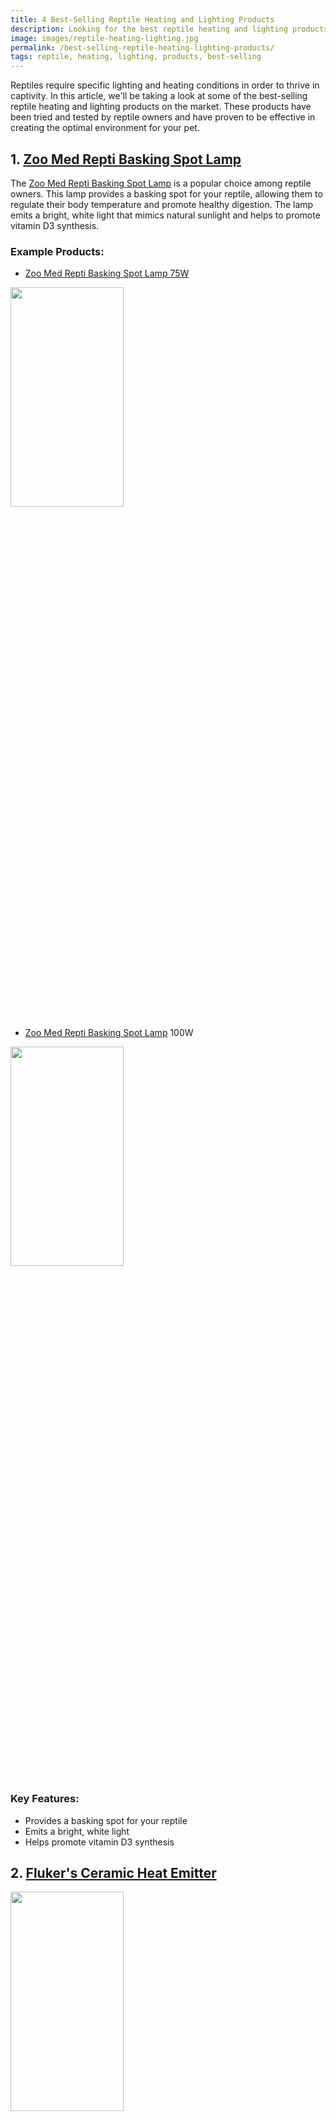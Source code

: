 ```yaml
---
title: 4 Best-Selling Reptile Heating and Lighting Products
description: Looking for the best reptile heating and lighting products? Check out these top 4 best-selling products that are sure to keep your reptile happy and healthy.
image: images/reptile-heating-lighting.jpg
permalink: /best-selling-reptile-heating-lighting-products/
tags: reptile, heating, lighting, products, best-selling
---
```


Reptiles require specific lighting and heating conditions in order to thrive in captivity. In this article, we'll be taking a look at some of the best-selling reptile heating and lighting products on the market. These products have been tried and tested by reptile owners and have proven to be effective in creating the optimal environment for your pet.

## 1. [Zoo Med Repti Basking Spot Lamp](https://amzn.to/41VaVzo)

The [Zoo Med Repti Basking Spot Lamp](https://amzn.to/41VaVzo) is a popular choice among reptile owners. This lamp provides a basking spot for your reptile, allowing them to regulate their body temperature and promote healthy digestion. The lamp emits a bright, white light that mimics natural sunlight and helps to promote vitamin D3 synthesis.

### Example Products:

- [Zoo Med Repti Basking Spot Lamp 75W](https://amzn.to/3Jj6KFZ)

<img src=https://m.media-amazon.com/images/I/616WwCqhjYL._AC_.jpg width="60%" height="30%"> 

- [Zoo Med Repti Basking Spot Lamp](https://www.amazon.com/s?k=Zoo+Med+Repti+Basking+Spot+Lamp&crid=TAO8R15AESX3&sprefix=zoo+med+repti+basking+spot+lamp%2Caps%2C530&linkCode=ll2&tag=forpetswith0d-20&linkId=8bd115fd6107c00a3060a03350703b12&language=en_US&ref_=as_li_ss_tl) 100W

<img src=https://m.media-amazon.com/images/I/61gqn9ms2hL._AC_SL1454_.jpg width="60%" height="30%">

### Key Features:
- Provides a basking spot for your reptile
- Emits a bright, white light
- Helps promote vitamin D3 synthesis

## 2. [Fluker's Ceramic Heat Emitter](https://www.amazon.com/s?k=Fluker%27s+Ceramic+Heat+Emitter&crid=38L10FHYYELKJ&sprefix=fluker%27s+ceramic+heat+emitter%2Caps%2C428&linkCode=ll2&tag=forpetswith0d-20&linkId=c2f04157de26d7ed04657d9ddf02f590&language=en_US&ref_=as_li_ss_tl)

<img src=https://m.media-amazon.com/images/I/6135CjdFipS._AC_SL1500_.jpg width="60%" height="30%">

The [Fluker's Ceramic Heat Emitter](https://www.amazon.com/s?k=Fluker%27s+Ceramic+Heat+Emitter&crid=38L10FHYYELKJ&sprefix=fluker%27s+ceramic+heat+emitter%2Caps%2C428&linkCode=ll2&tag=forpetswith0d-20&linkId=c2f04157de26d7ed04657d9ddf02f590&language=en_US&ref_=as_li_ss_tl) is another popular choice for reptile owners. This heat emitter provides a steady source of heat without emitting light, making it a great option for reptiles that require a 24-hour heat source. The emitter is made from ceramic material and is designed to last for years.

### Example Products:

- [Fluker's Ceramic Heat Emitter 60W](https://www.amazon.com/s?k=Fluker%27s+Ceramic+Heat+Emitter+60W&crid=25XJLOS7DOLJD&sprefix=fluker%27s+ceramic+heat+emitter+60w%2Caps%2C279&linkCode=ll2&tag=forpetswith0d-20&linkId=37cb40c993440eac3ae3d1fb2b749834&language=en_US&ref_=as_li_ss_tl)

<img src=https://m.media-amazon.com/images/I/61x8p8MZuCS._AC_SL1500_.jpg width="60%" height="30%">

- [Fluker's Ceramic Heat Emitter](https://amzn.to/3kTbYip) 100W

<img src=https://m.media-amazon.com/images/I/61x8p8MZuCS._AC_SL1500_.jpg width="60%" height="30%">

### Key Features:
- Provides a steady source of heat
- Does not emit light
- Made from ceramic material

## 3. [Zoo Med Reptisun T5 HO Terrarium Hood](https://amzn.to/3mBFSbi)

The [Zoo Med Reptisun T5 HO Terrarium Hood](https://amzn.to/3mBFSbi) is a great option for reptile owners who want to provide their pets with optimal UVB lighting. The hood is designed to fit T5 HO bulbs and comes with a reflector that helps to maximize the amount of UVB that your reptile receives. The hood is easy to install and is designed to last for years.

### Example Products:

- [Zoo Med Reptisun T5 HO Terrarium Hood](https://amzn.to/3mBFSbi) 24"

<img src=https://m.media-amazon.com/images/I/51t0KGY9YeL._AC_SL1500_.jpg width="60%" height="30%">

- [Zoo Med Reptisun T5 HO Terrarium Hood](https://amzn.to/41QHmyI) 30"

<img src=https://m.media-amazon.com/images/I/51t0KGY9YeL._AC_SL1500_.jpg width="60%" height="30%">

### Key Features:
- Provides optimal UVB lighting
- Comes with a reflector to maximize UVB exposure
- Easy to install

## 4. [Exo Terra Reptile UVB 100](https://amzn.to/3YrDHEA)

The [Exo Terra Reptile UVB 100](https://amzn.to/3YrDHEA) is a compact fluorescent lamp that is designed to provide your reptile with the UVB lighting that they need to stay healthy. The lamp emits a 5% UVB output, which is similar to the UVB output of natural sunlight. The lamp is easy to install and is designed to last for up to 12 months.

### Example Products:

- [Exo Terra Reptile UVB 100](https://amzn.to/3kVcwUU) 13W

<img src=https://m.media-amazon.com/images/I/71mrHZZWaKL._AC_SL1500_.jpg width="60%" height="30%">

- [Exo Terra Reptile UVB 100](https://amzn.to/3YrDHEA) 26W

<img src=https://m.media-amazon.com/images/I/71mrHZZWaKL._AC_SL1500_.jpg width="60%" height="30%">

### Key Features:
- Provides a 5% UVB output
- Easy to install
- Lasts for up to 12 months

## FAQs
### What is the optimal temperature for reptiles?
The optimal temperature for reptiles depends on their species and habitat. Different reptile species have different temperature requirements, so it's important to research and understand your pet's specific needs. As a general rule, most reptiles require a basking spot with a temperature range of 85-95°F (29-35°C) during the day, and a cooler area with a temperature range of 70-80°F (21-27°C) at night. Some reptiles, such as desert-dwelling species, may require even higher temperatures, while others, such as those that live in cooler climates, may require lower temperatures.

### What is UVB lighting and why is it important for reptiles?

UVB lighting is a type of light that provides ultraviolet B radiation, which is important for reptile health. UVB radiation helps reptiles to synthesize vitamin D3, which is essential for proper calcium absorption and healthy bone development. Without adequate UVB exposure, reptiles can develop metabolic bone disease, a serious condition that can cause deformities, fractures, and even death. It's important to provide UVB lighting for your pet reptile, and to replace the bulbs regularly to ensure they are providing adequate UVB radiation.

### Can I use a regular light bulb as a heat source for my reptile?

No, it's not recommended to use a regular light bulb as a heat source for your reptile. Regular light bulbs do not emit the type of heat and light that reptiles need, and can actually be harmful to their health. Instead, it's important to use a specialized reptile heat bulb or heating pad designed specifically for reptile use. These products provide the appropriate type of heat and light to keep your reptile healthy and happy.

## Conclusion

When it comes to caring for your pet reptile, providing adequate heating and lighting is crucial. With the right products, you can create a comfortable and healthy environment for your reptile, and help them to thrive. The four best-selling reptile heating and lighting products listed here are all great options for reptile owners, and can help to ensure your pet stays healthy and happy for years to come. So if you're in the market for heating and lighting products for your reptile, be sure to consider these top-rated options.